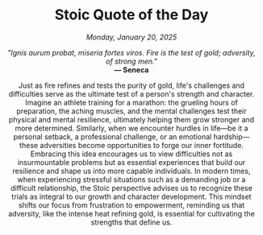 <h1 align="center">Stoic Quote of the Day</h1>
<p align="center"><em>Monday, January 20, 2025</em></p>
<p align="center">
    <em>"Ignis aurum probat, miseria fortes viros. Fire is the test of gold; adversity, of strong men."</em><br>
    <strong>— Seneca</strong>
</p>

<p align="center" style="max-width:600px;margin:0 auto;">
    Just as fire refines and tests the purity of gold, life's challenges and difficulties serve as the ultimate test of a person's strength and character. Imagine an athlete training for a marathon: the grueling hours of preparation, the aching muscles, and the mental challenges test their physical and mental resilience, ultimately helping them grow stronger and more determined. Similarly, when we encounter hurdles in life—be it a personal setback, a professional challenge, or an emotional hardship—these adversities become opportunities to forge our inner fortitude. Embracing this idea encourages us to view difficulties not as insurmountable problems but as essential experiences that build our resilience and shape us into more capable individuals. In modern times, when experiencing stressful situations such as a demanding job or a difficult relationship, the Stoic perspective advises us to recognize these trials as integral to our growth and character development. This mindset shifts our focus from frustration to empowerment, reminding us that adversity, like the intense heat refining gold, is essential for cultivating the strengths that define us.
</p>
